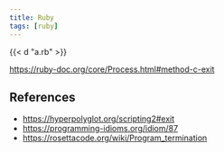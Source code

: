```yaml
---
title: Ruby
tags: [ruby]
---
```


{{< d "a.rb" >}}

<https://ruby-doc.org/core/Process.html#method-c-exit>

## References

- <https://hyperpolyglot.org/scripting2#exit>
- <https://programming-idioms.org/idiom/87>
- <https://rosettacode.org/wiki/Program_termination>
